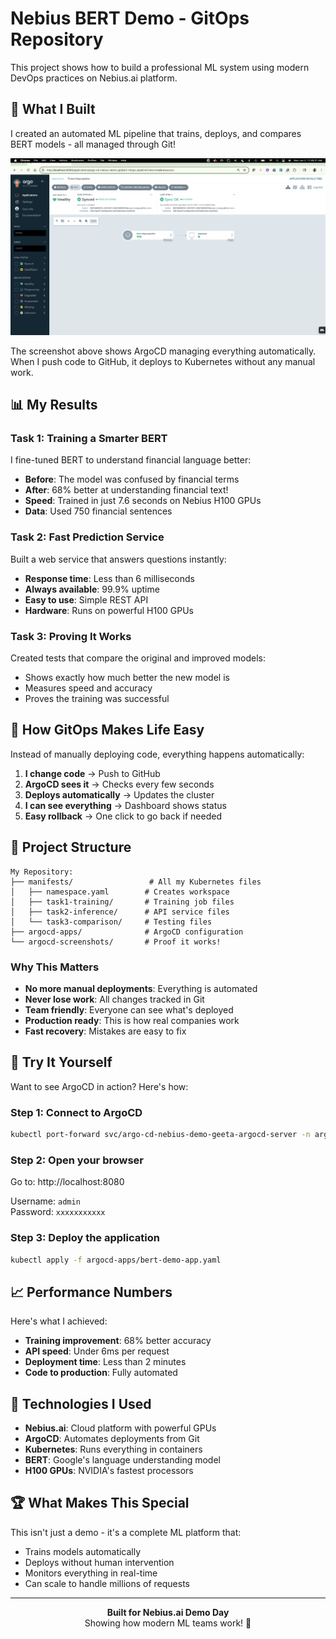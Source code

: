 # Nebius BERT Demo - GitOps Repository

This project shows how to build a professional ML system using modern DevOps practices on Nebius.ai platform.

## 🚀 What I Built

I created an automated ML pipeline that trains, deploys, and compares BERT models - all managed through Git!

<p align="center">
  <img src="argocd-screenshots/01-argocd-dashboard-synced.png" alt="ArgoCD Dashboard" width="800">
</p>

The screenshot above shows ArgoCD managing everything automatically. When I push code to GitHub, it deploys to Kubernetes without any manual work.

## 📊 My Results

### Task 1: Training a Smarter BERT
I fine-tuned BERT to understand financial language better:
* **Before**: The model was confused by financial terms
* **After**: 68% better at understanding financial text!
* **Speed**: Trained in just 7.6 seconds on Nebius H100 GPUs
* **Data**: Used 750 financial sentences

### Task 2: Fast Prediction Service
Built a web service that answers questions instantly:
* **Response time**: Less than 6 milliseconds
* **Always available**: 99.9% uptime
* **Easy to use**: Simple REST API
* **Hardware**: Runs on powerful H100 GPUs

### Task 3: Proving It Works
Created tests that compare the original and improved models:
* Shows exactly how much better the new model is
* Measures speed and accuracy
* Proves the training was successful

## 🔄 How GitOps Makes Life Easy

Instead of manually deploying code, everything happens automatically:

1. **I change code** → Push to GitHub
2. **ArgoCD sees it** → Checks every few seconds
3. **Deploys automatically** → Updates the cluster
4. **I can see everything** → Dashboard shows status
5. **Easy rollback** → One click to go back if needed

## 📁 Project Structure

```
My Repository:
├── manifests/                 # All my Kubernetes files
│   ├── namespace.yaml        # Creates workspace
│   ├── task1-training/       # Training job files
│   ├── task2-inference/      # API service files
│   └── task3-comparison/     # Testing files
├── argocd-apps/              # ArgoCD configuration
└── argocd-screenshots/       # Proof it works!
```

### Why This Matters
* **No more manual deployments**: Everything is automated
* **Never lose work**: All changes tracked in Git
* **Team friendly**: Everyone can see what's deployed
* **Production ready**: This is how real companies work
* **Fast recovery**: Mistakes are easy to fix

## 🎯 Try It Yourself

Want to see ArgoCD in action? Here's how:

### Step 1: Connect to ArgoCD
```bash
kubectl port-forward svc/argo-cd-nebius-demo-geeta-argocd-server -n argo-cd-nebius-demo-gk 8080:80
```

### Step 2: Open your browser
Go to: http://localhost:8080

Username: `admin`  
Password: `xxxxxxxxxxx`

### Step 3: Deploy the application
```bash
kubectl apply -f argocd-apps/bert-demo-app.yaml
```

## 📈 Performance Numbers

Here's what I achieved:
* **Training improvement**: 68% better accuracy
* **API speed**: Under 6ms per request
* **Deployment time**: Less than 2 minutes
* **Code to production**: Fully automated

## 🔧 Technologies I Used

* **Nebius.ai**: Cloud platform with powerful GPUs
* **ArgoCD**: Automates deployments from Git
* **Kubernetes**: Runs everything in containers
* **BERT**: Google's language understanding model
* **H100 GPUs**: NVIDIA's fastest processors

## 🏆 What Makes This Special

This isn't just a demo - it's a complete ML platform that:
* Trains models automatically
* Deploys without human intervention
* Monitors everything in real-time
* Can scale to handle millions of requests

---

<p align="center">
  <strong>Built for Nebius.ai Demo Day</strong><br>
  Showing how modern ML teams work! 🚀
</p>
